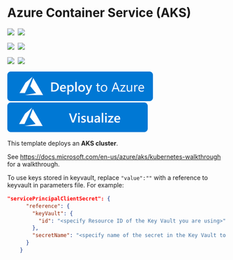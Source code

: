 # Azure Container Service (AKS)

<IMG SRC="https://azurequickstartsservice.blob.core.windows.net/badges/101-aks/PublicLastTestDate.svg" />&nbsp;
<IMG SRC="https://azurequickstartsservice.blob.core.windows.net/badges/101-aks/PublicDeployment.svg" />&nbsp;

<IMG SRC="https://azurequickstartsservice.blob.core.windows.net/badges/101-aks/FairfaxLastTestDate.svg" />&nbsp;
<IMG SRC="https://azurequickstartsservice.blob.core.windows.net/badges/101-aks/FairfaxDeployment.svg" />&nbsp;

<IMG SRC="https://azurequickstartsservice.blob.core.windows.net/badges/101-aks/BestPracticeResult.svg" />&nbsp;
<IMG SRC="https://azurequickstartsservice.blob.core.windows.net/badges/101-aks/CredScanResult.svg" />&nbsp;

<a href="https://portal.azure.com/#create/Microsoft.Template/uri/https%3A%2F%2Fraw.githubusercontent.com%2FAzure%2Fazure-quickstart-templates%2Fmaster%2F101-aks%2Fazuredeploy.json" target="_blank">
<img src="https://raw.githubusercontent.com/Azure/azure-quickstart-templates/master/1-CONTRIBUTION-GUIDE/images/deploytoazure.svg?sanitize=true"/>
</a>
<a href="http://armviz.io/#/?load=https%3A%2F%2Fraw.githubusercontent.com%2FAzure%2Fazure-quickstart-templates%2Fmaster%2F101-aks%2Fazuredeploy.json" target="_blank">
<img src="https://raw.githubusercontent.com/Azure/azure-quickstart-templates/master/1-CONTRIBUTION-GUIDE/images/visualizebutton.svg?sanitize=true"/>
</a>

This template deploys an **AKS cluster**.

See https://docs.microsoft.com/en-us/azure/aks/kubernetes-walkthrough for a walkthrough.

To use keys stored in keyvault, replace ```"value":""``` with a reference to keyvault in parameters file. For example:

```json
"servicePrincipalClientSecret": {
      "reference": {
        "keyVault": {
          "id": "<specify Resource ID of the Key Vault you are using>"
        },
        "secretName": "<specify name of the secret in the Key Vault to get the service principal password from>"
      }
    }
```

